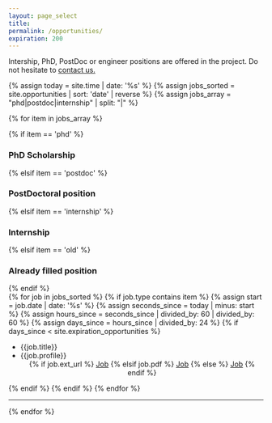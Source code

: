 ```yaml
---
layout: page_select
title:
permalink: /opportunities/
expiration: 200
---
```


<!-- Section -->
Intership, PhD, PostDoc or engineer positions are offered in the project. Do not hesitate to <a href="mailto:{{site.email}}">contact us.</a>

{% assign today = site.time | date: '%s' %}
{% assign jobs_sorted = site.opportunities | sort: 'date' | reverse %}
{% assign jobs_array = "phd|postdoc|internship" | split: "|" %}

{% for item in jobs_array %}

<div class="major">
{% if item == 'phd' %}
    <h3>PhD Scholarship</h3>
{% elsif item == 'postdoc' %}
    <h3>PostDoctoral position</h3>
{% elsif item == 'internship' %}
    <h3>Internship</h3>
{% elsif item == 'old' %}
    <h3>Already filled position</h3>
{% endif %}
</div>

<div class="posts">
  {% for job in jobs_sorted %}
    {% if job.type contains item %}
      {% assign start = job.date | date: '%s' %}
      {% assign seconds_since = today | minus: start %}
      {% assign hours_since = seconds_since | divided_by: 60 | divided_by: 60 %}
      {% assign days_since = hours_since | divided_by: 24 %}
      {% if days_since < site.expiration_opportunities %}
        <article class="{{job.cat|replace: ' ', '-'}} {{job.subcat|replace: ' ', '-'}}">
          <ul>
            <li>{{job.title}}</li>
            <li>{{job.profile}}</li>
            <center>
            {% if job.ext_url %}
              <a href="{{job.ext_url}}" class="icon fa-cloud-download" target="_blank"><span class="label">Job</span></a>
            {% elsif job.pdf %}
              <a href="{{site.url}}/{{site.baseurl}}/images/opportunities/{{job.pdf}}" class="icon fa-cloud-download" target="_blank"><span class="label">Job</span></a>
            {% else %}
              <a href="mailto:{{site.email}}" class="icon fa-envelope-square" target="_blank"><span class="label">Job</span></a>
            {% endif %}
            </center>
          </ul>
        </article>
      {% endif %}
    {% endif %}
  {% endfor %}
</div>
<hr>

{% endfor %}

